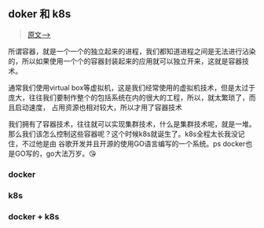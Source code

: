 ## doker 和 k8s
> [原文-->](https://github.com/googege/blog/container/dokerK8s/README.md)

所谓容器，就是一个一个的独立起来的进程，我们都知道进程之间是无法进行沾染的，所以如果使用一个个的容器封装起来的应用就可以独立开来，这就是容器技术。

通常我们使用virtual box等虚拟机，这是我们经常使用的虚拟机技术，但是太过于庞大，往往我们要制作整个的包括系统在内的很大的工程，所以，就太繁琐了，而且启动速度，
占用资源也相对较大，所以才用了容器技术

我们拥有了容器技术，往往就可以实现集群技术，什么是集群技术呢，就是一堆。那么我们该怎么控制这些容器呢？这个时候k8s就诞生了。k8s全程太长我没记住，不过他是由
谷歌开发并且开源的使用GO语言编写的一个系统。ps docker也是GO写的，go大法万岁。😘




### docker
### k8s
### docker + k8s
